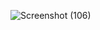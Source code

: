 ![Screenshot (106)](https://github.com/PatilN23/Soylent-duplicate-page/assets/146844731/cd7fdbda-66e2-4d12-9e89-2fe0dd83da6a)
